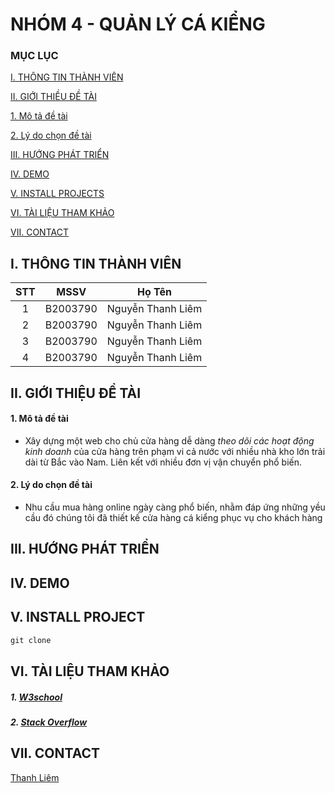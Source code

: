 # NHÓM 4 - QUẢN LÝ CÁ KIỂNG
### MỤC LỤC

[I. THÔNG TIN THÀNH VIÊN](#I)

[II. GIỚI THIỀU ĐỀ TÀI](#II)

[1. Mô tả đề tài](#mota)

[2. Lý do chọn đề tài](#lydo)

[III. HƯỚNG PHÁT TRIỂN](#III)  

[IV. DEMO](#IV)

[V. INSTALL PROJECTS](#V)

[VI. TÀI LIỆU THAM KHẢO](#VI)

[VII. CONTACT](#VII)



<a name = "I"></a>
## I. THÔNG TIN THÀNH VIÊN

|   STT   |   MSSV    |     Họ Tên                  |
| :------:|:---------:|:---------------------------:|
|     1   | B2003790  | Nguyễn Thanh Liêm           |
|     2   | B2003790  | Nguyễn Thanh Liêm           |
|     3   | B2003790  | Nguyễn Thanh Liêm           |
|     4   | B2003790  | Nguyễn Thanh Liêm           |

<a name = "II"></a>
## II. GIỚI THIỆU ĐỀ TÀI

<a name = "mota"></a>
#### 1. Mô tả đề tài
- Xây dựng một web cho chủ cửa hàng dễ dàng *theo dõi các hoạt động kinh doanh* của cửa hàng trên phạm vi cả nước với nhiều nhà kho lớn trải dài từ Bắc vào Nam. Liên kết với nhiều đơn vị vận chuyển phổ biến.

<a name = "lydo"></a>
#### 2. Lý do chọn đề tài
- Nhu cầu mua hàng online ngày càng phổ biến, nhằm đáp ứng những yều cầu đó chúng tôi đã thiết kế cửa hàng cá kiểng phục vụ cho khách hàng

<a name = "III"></a>
## III. HƯỚNG PHÁT TRIỂN

<a name = "IV"></a>
## IV. DEMO

<a name = "V"></a>
## V. INSTALL PROJECT
``` python 3
git clone 

```
<a name = "VI"></a>
## VI. TÀI LIỆU THAM KHẢO
##### 1. [W3school](https://www.w3schools.com/php/)
##### 2. [Stack Overflow](https://stackoverflow.com/)

<a name = "VII"></a>
## VII. CONTACT
[Thanh Liêm](https://www.facebook.com/profile.php?id=100038198147357)
 


